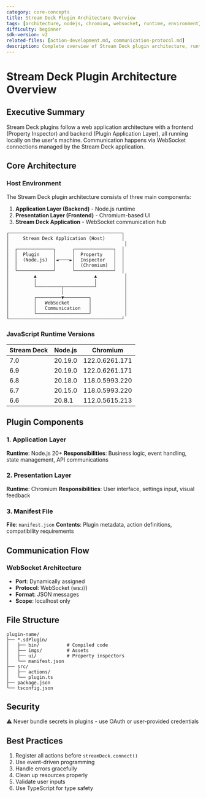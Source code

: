 ```yaml
---
category: core-concepts
title: Stream Deck Plugin Architecture Overview  
tags: [architecture, nodejs, chromium, websocket, runtime, environment]
difficulty: beginner
sdk-version: v2
related-files: [action-development.md, communication-protocol.md]
description: Complete overview of Stream Deck plugin architecture, runtime environments, and communication patterns
---
```


# Stream Deck Plugin Architecture Overview

## Executive Summary

Stream Deck plugins follow a web application architecture with a frontend (Property Inspector) and backend (Plugin Application Layer), all running locally on the user's machine. Communication happens via WebSocket connections managed by the Stream Deck application.

## Core Architecture

### Host Environment

The Stream Deck plugin architecture consists of three main components:

1. **Application Layer (Backend)** - Node.js runtime
2. **Presentation Layer (Frontend)** - Chromium-based UI  
3. **Stream Deck Application** - WebSocket communication hub

```
┌─────────────────────────────────────────┐
│     Stream Deck Application (Host)      │
│                                          │
│  ┌─────────────┐      ┌──────────────┐  │
│  │  Plugin     │      │  Property    │  │
│  │  (Node.js)  │◄────►│  Inspector   │  │
│  │             │      │  (Chromium)  │  │
│  └─────────────┘      └──────────────┘  │
│         ▲                     ▲          │
│         │                     │          │
│         └─────────┬───────────┘          │
│                   │                      │
│         ┌─────────▼─────────┐            │
│         │   WebSocket       │            │
│         │   Communication   │            │
│         └───────────────────┘            │
└─────────────────────────────────────────┘
```

### JavaScript Runtime Versions

| Stream Deck | Node.js | Chromium |
|---|---|---|
| 7.0 | 20.19.0 | 122.0.6261.171 |
| 6.9 | 20.19.0 | 122.0.6261.171 |
| 6.8 | 20.18.0 | 118.0.5993.220 |
| 6.7 | 20.15.0 | 118.0.5993.220 |
| 6.6 | 20.8.1 | 112.0.5615.213 |

## Plugin Components

### 1. Application Layer

**Runtime**: Node.js 20+
**Responsibilities**: Business logic, event handling, state management, API communications

### 2. Presentation Layer  

**Runtime**: Chromium
**Responsibilities**: User interface, settings input, visual feedback

### 3. Manifest File

**File**: `manifest.json`
**Contents**: Plugin metadata, action definitions, compatibility requirements

## Communication Flow

### WebSocket Architecture

- **Port**: Dynamically assigned
- **Protocol**: WebSocket (ws://)
- **Format**: JSON messages
- **Scope**: localhost only

## File Structure

```
plugin-name/
├── *.sdPlugin/
│   ├── bin/          # Compiled code
│   ├── imgs/         # Assets
│   ├── ui/           # Property inspectors
│   └── manifest.json
├── src/
│   ├── actions/
│   └── plugin.ts
├── package.json
└── tsconfig.json
```

## Security

⚠️ Never bundle secrets in plugins - use OAuth or user-provided credentials

## Best Practices

1. Register all actions before `streamDeck.connect()`
2. Use event-driven programming
3. Handle errors gracefully
4. Clean up resources properly
5. Validate user inputs
6. Use TypeScript for type safety
